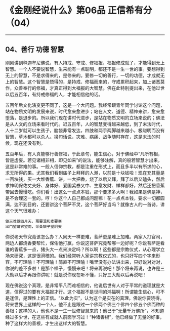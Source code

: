 # 《金刚经说什么》第06品 正信希有分（04）

------

## 04、善行 功德 智慧

刚刚讲到释迦牟尼佛说，有人持戒、守戒、修福报，福报修成就了，才能得到无上智慧。一个人不要说智慧，生来能有一点聪明，都还不是一生一世的事。要想得到无上的智慧，不是求得来的，是修来的。要修一切的善行，一切的功德，才成就无上的智慧。这个智慧是悟得的，是持戒、修福而来的，守戒累积起来，加上诸恶莫作，众善奉行的修福，才真正得到大福报的大智慧。佛在此特别提出来，在他过世以后五百年，有持戒修福的人，才能相信他的话。

五百年后文化演变更不同了，这是一个大问题。我经常跟青年同学讨论这个问题，站在物质文明的发展来说，时代愈来愈进步；站在人文、道德、精神来讲，愈来愈堕落，是退步的。所以我们现在讲时代进步，是站在物质文明的立场来说的；佛法是从人文的立场来看时代的。迟五百年，人的智慧变得越来越低，到了末法时代，人十二岁就可以生孩子，脑袋非常发达，四肢和两手两脚越来越小，极聪明而没有智慧，草木都可以杀人。换句话说，灾难、病痛、战争随时存在，这是末法的时候，现在还没有到。

五百年后，有人真能够行善修福，于此章句，能生信心，对于佛经中“凡所有相，皆是虚妄。若见诸相非相，即见如来”的说法，能够注解，真的般若智慧才出来，这是非常难的事。一般人信仰宗教，都是注重在形式上，而且多半以有所求的心，求无所得的果。尤其我们看到庙子上拜拜的人潮，以前是十块钱啦！现在充其量是一百块钱，买一大堆香蕉、饼，一大把香，烧了以后又拜，拜了以后又磕头，然后求神明保佑丈夫好、身体好、爱国奖券又中、生意发财、样样都好，然后还把香蕉带回去慢慢吃。你们看！出这么一点点本钱，那个要求多大啊！我如果是佛是神，是不会理这一套的。哼！你这个人自己都成问题嘛！花一点点本钱，要求一切都圆满，达不到目的，还要讲这个菩萨不灵，这个菩萨好当吗？就像古人的一首诗，讲这个天气很难办：

```
做天难做四月天，蚕要温和麦要寒
出门望晴农望雨，采桑娘子望阴天
```

你说老天爷究竟该怎么办？人同天一样更难，菩萨更是难上加难。两家人打官司，两边人都烧香要帮忙，保佑他打赢，你说这菩萨究竟帮哪一边好呢？你说菩萨是看谁的香蕉多一点，猪头大一点来决定吗？所以啊！这些都是宗教仪式，从心理学立场来研究，这是很滑稽的。我们经常听人家讲宗教仪式的，也只好写四个字来形容，不可理喻！不可理喻！简直不可理喻！嘴里没有办法讲出来，只好说对对对，你说的差不多啦！是那个样子，慢慢来吧！将来再说吧！那个将来再说，也许是三大劫以后才再跟你讲呢！就是说你现在听不懂，只好三大劫以后再说吧！

现在佛说这个真理，是非常平凡而难相信的，他说后世有人对于平常的道理就是大道，信得过的要有大福报才行。这个福报不是世间的鸿福啊！所谓能生信心，可不是迷信，是理性上的正信。“以此为实”，认为这个是实在的真理。佛说你要晓得，将来世界上这样的一个人，他不止是跟过一个佛两个佛三个佛四个佛五个佛而种的善根；这样的人，他也不是一生一世修智慧来的！他已于“无量千万佛所”，不知道经过多少世，在这些有成就人前面学习过！“种诸善根”，他已经做了无量的好事，种了这样大的善根，才生出这样大的智慧。

